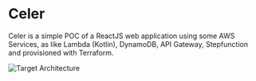 # Celer
Celer is a simple POC of a ReactJS web application using some AWS Services, as like Lambda (Kotlin), DynamoDB, API Gateway, Stepfunction and provisioned with Terraform.

![Target Architecture](https://i.postimg.cc/FzvcQKcL/Captura-de-tela-2022-08-16-074338.png)
